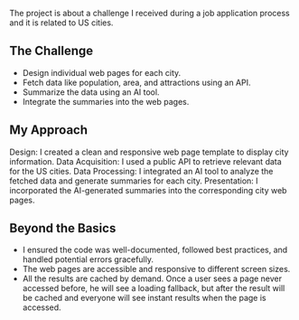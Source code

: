 The project is about a challenge I received during a job application process and it is related to US cities.

## The Challenge

- Design individual web pages for each city.
- Fetch data like population, area, and attractions using an API.
- Summarize the data using an AI tool.
- Integrate the summaries into the web pages.

## My Approach

Design: I created a clean and responsive web page template to display city information.
Data Acquisition: I used a public API to retrieve relevant data for the US cities.
Data Processing: I integrated an AI tool to analyze the fetched data and generate summaries for each city.
Presentation: I incorporated the AI-generated summaries into the corresponding city web pages.

## Beyond the Basics

- I ensured the code was well-documented, followed best practices, and handled potential errors gracefully.
- The web pages are accessible and responsive to different screen sizes.
- All the results are cached by demand. Once a user sees a page never accessed before, he will see a loading fallback, but after the result will be cached and everyone will see instant results when the page is accessed. 
